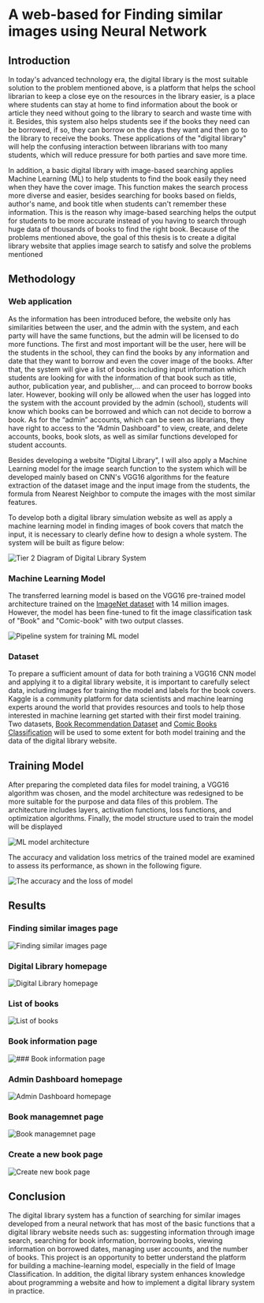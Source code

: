 # **A web-based for Finding similar images using Neural Network**

## **Introduction**

In today's advanced technology era, the digital library is the most suitable solution to the problem mentioned above, is a platform that helps the school librarian to keep a close eye on the resources in the library easier, is a place where students can stay at home to find information about the book or article they need without going to the library to search and waste time with it. Besides, this 
system also helps students see if the books they need can be borrowed, if so, they can borrow on the days they want and then go to the library to receive the books. These applications of the "digital library" will help the confusing interaction between librarians with too many students, which will reduce pressure for both parties and save more time.

In addition, a basic digital library with image-based searching applies Machine Learning (ML) to help students to find the book easily they need when they have the cover image. This function makes the search process more diverse and easier, besides searching for books based on fields, author's name, and book title when students can't remember these information. This is the reason why image-based searching helps the output for students to be more accurate instead of you having to search through huge data of thousands of books to find the right book. Because of the problems mentioned above, the goal of this thesis is to create a digital library website that applies image search to satisfy and solve the problems mentioned

## Methodology 

### Web application

As the information has been introduced before, the website only has similarities between the user, and the admin with the system, and each party will have the same functions, but the admin will be licensed to do more functions. The first and most important will be the user, here will be the students in the school, they can find the books by any information and date that they want to borrow and even the cover image of the books. After that, the system will give a list of books including input information which students are looking for with the information of that book such as title, author, publication year, and publisher,... and can proceed to borrow books later. However, booking will only be allowed when the user has logged into the system with the account provided by the admin (school), students will know which books can be borrowed and which can not decide to borrow a book. As for the “admin” accounts, which can be seen as librarians, they have right to access to the “Admin Dashboard” to view, create, and delete accounts, books, book slots, as well as similar functions developed for student accounts. 

Besides developing a website "Digital Library", I will also apply a Machine Learning model for the image search function to the system which will be developed mainly based on CNN's VGG16 algorithms for the feature extraction of the dataset image and the input image from the students, the formula from Nearest Neighbor to compute the images with the most similar features.

To develop both a digital library simulation website as well as apply a machine learning model in finding images of book covers that match the input, it is necessary to clearly define how to design a whole system. The system will be built as figure below:

![Tier 2 Diagram of Digital Library System](https://res.cloudinary.com/quando52/image/upload/v1695493233/Tier_2_Diagram_hvpxhv.png)

### Machine Learning Model

The transferred learning model is based on the VGG16 pre-trained model architecture trained on the [ImageNet dataset]( https://www.image-net.org/about.php) with 14 million images. However, the model has been fine-tuned to fit the image classification task of "Book" and "Comic-book" with two output classes. 

![Pipeline system for training ML model](https://res.cloudinary.com/quando52/image/upload/v1695493233/Pipeline_ML_fk06cv.png)

### Dataset

To prepare a sufficient amount of data for both training a VGG16 CNN model and applying it to a digital library website, it is important to carefully select data, including images for training the model and labels for the book covers. Kaggle is a community platform for data scientists and machine learning experts around the world that provides resources and tools to help those interested in machine learning get started with their first model training. Two datasets, [Book Recommendation Dataset](https://www.kaggle.com/datasets/arashnic/book-recommendation-dataset) and [Comic Books Classification](https://www.kaggle.com/datasets/cenkbircanoglu/comic-books-classification) will be used to some extent for both model training and the data of the digital library website.

## Training Model
After preparing the completed data files for model training, a VGG16 algorithm was chosen, and the model architecture was redesigned to be more suitable for the purpose and data files of this problem. The architecture includes layers, activation functions, loss functions, and optimization algorithms. Finally, the model structure used to train the model will be displayed

![ML model architecture](https://scontent.fsgn5-12.fna.fbcdn.net/v/t1.15752-9/357367730_1023041391982354_5632036022773610692_n.png?_nc_cat=103&cb=99be929b-59f725be&ccb=1-7&_nc_sid=ae9488&_nc_ohc=GyjI2Wcw0JQAX9TwF_A&_nc_ht=scontent.fsgn5-12.fna&oh=03_AdR-mqebrP1p9i21bAjJJxE_5o7zsTdDHOdoEvJQM4R2oA&oe=64C5053D)

The accuracy and validation loss metrics of the trained model are examined to assess its performance, as shown in the following figure. 

![The accuracy and the loss of model](https://scontent.fsgn5-15.fna.fbcdn.net/v/t1.15752-9/356987701_1263775810931515_2202132999841238765_n.png?_nc_cat=111&cb=99be929b-59f725be&ccb=1-7&_nc_sid=ae9488&_nc_ohc=uhD_TCJvlwIAX9J_2qp&_nc_ht=scontent.fsgn5-15.fna&oh=03_AdQE5OMXr63aKkDVxDmj8YVdAo0pOfTVwBibMCVMHReZXg&oe=64C52C27)

## Results

### Finding similar images page

![Finding similar images page](https://scontent.fsgn5-2.fna.fbcdn.net/v/t1.15752-9/357411035_1300742657483123_8158075888394979946_n.png?_nc_cat=105&cb=99be929b-59f725be&ccb=1-7&_nc_sid=ae9488&_nc_ohc=mCzZ84ETFpsAX9Mlgnn&_nc_ht=scontent.fsgn5-2.fna&oh=03_AdRH9CgcFnT00kHbLp_m8F7kXf2ES9CL4gOmcYQKpmbasQ&oe=64C52665)

### Digital Library homepage

![Digital Library homepage](https://res.cloudinary.com/quando52/image/upload/v1695493298/Digital_Library_Homepage_fgkzh3.png)

### List of books

![List of books](https://res.cloudinary.com/quando52/image/upload/v1695493297/Books_s_List_page_hzylxg.png)

### Book information page

![### Book information page](https://res.cloudinary.com/quando52/image/upload/v1695493297/Book_page_tq3aqf.png)

### Admin Dashboard homepage

![Admin Dashboard homepage](https://res.cloudinary.com/quando52/image/upload/v1695493297/Admin_Dashboard_Homepage_cyknjl.png)

### Book managemnet page

![Book managemnet page](https://res.cloudinary.com/quando52/image/upload/v1695493298/List_page_z1jjtp.png)

### Create a new book page

![Create new book page](https://res.cloudinary.com/quando52/image/upload/v1695493298/Create_new_account_page_jn0rlh.png)

## Conclusion

The digital library system has a function of searching for similar images developed from a neural network that has most of the basic functions that a digital library website needs such as: suggesting information through image search, searching for book information, borrowing books, viewing information on borrowed dates, managing user accounts, and the number of books. This project is an opportunity to better understand the platform for building a machine-learning model, especially in the field of Image Classification. In addition, the digital library system enhances knowledge about programming a website and how to implement a digital library system in practice.
